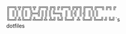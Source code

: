  ╔═╗╦╔═╗╦  ╔═╗╔╗╔╔═╗╔╦╗╔═╗╔═╗╔╗╔<br/>
 ║  ║║ ║║  ╠═╣║║║╚═╗ ║ ║╣ ║╣ ║║║<br />
 ╚═╝╩╚═╝╩═╝╩ ╩╝╚╝╚═╝ ╩ ╚═╝╚═╝╝╚╝\`s<br />
                        dotfiles  

